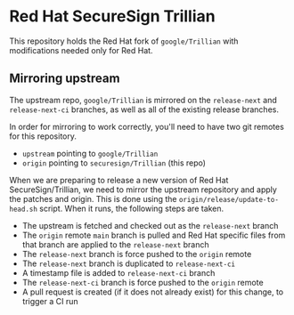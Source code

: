 # Red Hat SecureSign Trillian

This repository holds the Red Hat fork of
`google/Trillian` with modifications needed only for Red Hat.

## Mirroring upstream

The upstream repo, `google/Trillian` is mirrored on the
`release-next` and `release-next-ci` branches, as well as all of the existing
release branches.

In order for mirroring to work correctly, you'll need to have two git remotes
for this repository.

- `upstream` pointing to `google/Trillian`
- `origin` pointing to `securesign/Trillian` (this repo)

When we are preparing to release a new version of Red Hat SecureSign/Trillian,
we need to mirror the upstream repository and apply the patches and origin.
This is done using the `origin/release/update-to-head.sh` script. When it runs,
the following steps are taken.

- The upstream is fetched and checked out as the `release-next` branch
- The `origin` remote `main` branch is pulled and Red Hat specific files from that branch are applied to the `release-next` branch
- The `release-next` branch is force pushed to the `origin` remote
- The `release-next` branch is duplicated to `release-next-ci`
- A timestamp file is added to `release-next-ci` branch
- The `release-next-ci` branch is force pushed to the `origin` remote
- A pull request is created (if it does not already exist) for this change, to trigger a CI run